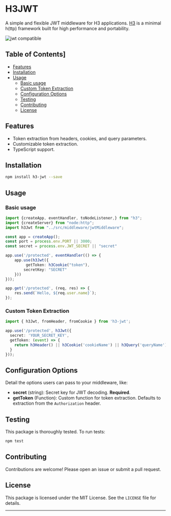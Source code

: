 # H3JWT

A simple and flexible JWT middleware for H3 applications. [H3](https://github.com/unjs/h3) is a minimal h(ttp) framework built for high performance and portability.

![jwt compatible](http://jwt.io/img/badge-compatible.svg
)



## Table of Contents]

- [Features](#features)
- [Installation](#installation)
- [Usage](#usage)
  - [Basic usage](#basic-usage)
  - [Custom Token Extraction](#custom-token-extraction)
  - [Configuration Options](#configuration-options)
  - [Testing](#testing)
  - [Contributing](#contributing)
  - [License](#license)

## Features

- Token extraction from headers, cookies, and query parameters.
- Customizable token extraction.
- TypeScript support.

## Installation

```bash
npm install h3-jwt --save
```

## Usage

### Basic usage

```typescript
import {createApp, eventHandler, toNodeListener,} from "h3";
import {createServer} from "node:http";
import h3Jwt from "../src/middleware/jwtMiddleware";

const app = createApp();
const port = process.env.PORT || 3000;
const secret = process.env.JWT_SECRET || "secret"

app.use('/protected', eventHandler(() => {
    app.use(h3Jwt({
         getToken: h3Cookie("token"),
        secretKey: "SECRET"
    }))
}));

app.get('/protected', (req, res) => {
    res.send(`Hello, ${req.user.name}`);
});
```

### Custom Token Extraction

```typescript
import { h3Jwt, fromHeader, fromCookie } from 'h3-jwt';

app.use('/protected', h3Jwt({
  secret: 'YOUR_SECRET_KEY',
  getToken: (event) => {
    return h3Header() || h3Cookie('cookieName') || h3Query('queryName');
  }
}));
```

## Configuration Options

Detail the options users can pass to your middleware, like:

- **secret** (string): Secret key for JWT decoding. **Required**.
- **getToken** (Function): Custom function for token extraction. Defaults to extraction from the `Authorization` header.



## Testing

This package is thoroughly tested. To run tests:

```bash
npm test
```

## Contributing

Contributions are welcome! Please open an issue or submit a pull request.

## License

This package is licensed under the MIT License. See the `LICENSE` file for details.

---

